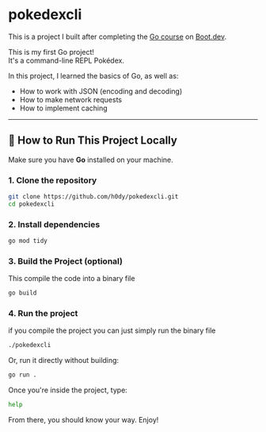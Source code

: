 # pokedexcli

This is a project I built after completing the [Go course](https://www.boot.dev/courses/learn-golang) on [Boot.dev](https://www.boot.dev/u/hody).

This is my first Go project!  
It's a command-line REPL Pokédex.

In this project, I learned the basics of Go, as well as:

-   How to work with JSON (encoding and decoding)
-   How to make network requests
-   How to implement caching

---

## 🚀 How to Run This Project Locally

Make sure you have **Go** installed on your machine.

### 1. Clone the repository

```bash
git clone https://github.com/h0dy/pokedexcli.git
cd pokedexcli
```

### 2. Install dependencies

```bash
go mod tidy
```

### 3. Build the Project (optional)

This compile the code into a binary file

```bash
go build
```

### 4. Run the project

if you compile the project you can just simply run the binary file

```bash
./pokedexcli
```

Or, run it directly without building:

```bash
go run .
```

Once you're inside the project, type:

```bash
help
```

From there, you should know your way. Enjoy!

